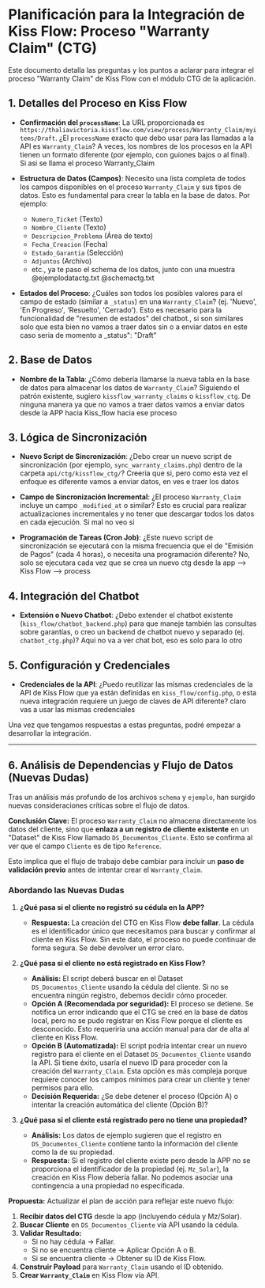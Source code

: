 # Planificación para la Integración de Kiss Flow: Proceso "Warranty Claim" (CTG)

Este documento detalla las preguntas y los puntos a aclarar para integrar el proceso "Warranty Claim" de Kiss Flow con el módulo CTG de la aplicación.

## 1. Detalles del Proceso en Kiss Flow

- **Confirmación del `processName`**: La URL proporcionada es `https://thaliavictoria.kissflow.com/view/process/Warranty_Claim/myitems/Draft`. ¿El `processName` exacto que debo usar para las llamadas a la API es `Warranty_Claim`? A veces, los nombres de los procesos en la API tienen un formato diferente (por ejemplo, con guiones bajos o al final). Si asi se llama el proceso Warranty_Claim

- **Estructura de Datos (Campos)**: Necesito una lista completa de todos los campos disponibles en el proceso `Warranty_Claim` y sus tipos de datos. Esto es fundamental para crear la tabla en la base de datos. Por ejemplo:
    - `Numero_Ticket` (Texto)
    - `Nombre_Cliente` (Texto)
    - `Descripcion_Problema` (Área de texto)
    - `Fecha_Creacion` (Fecha)
    - `Estado_Garantia` (Selección)
    - `Adjuntos` (Archivo)
    - etc., ya te paso el schema de los datos, junto con una muestra @ejemplodatactg.txt @schemactg.txt

- **Estados del Proceso**: ¿Cuáles son todos los posibles valores para el campo de estado (similar a `_status`) en una `Warranty_Claim`? (ej. 'Nuevo', 'En Progreso', 'Resuelto', 'Cerrado'). Esto es necesario para la funcionalidad de "resumen de estados" del chatbot., si son similares solo que esta bien no vamos a traer datos sin o a enviar datos en este caso seria de momento a _status": "Draft"

## 2. Base de Datos

- **Nombre de la Tabla**: ¿Cómo debería llamarse la nueva tabla en la base de datos para almacenar los datos de `Warranty_Claim`? Siguiendo el patrón existente, sugiero `kissflow_warranty_claims` o `kissflow_ctg`. De ninguna manera ya que no vamos a traer datos vamos a enviar datos desde la APP hacia Kiss_flow hacia ese proceso


## 3. Lógica de Sincronización

- **Nuevo Script de Sincronización**: ¿Debo crear un nuevo script de sincronización (por ejemplo, `sync_warranty_claims.php`) dentro de la carpeta `api/ctg/kissflow_ctg/`? Creeria que si, pero como esta vez el enfoque es diferente vamos a enviar datos, en ves e traer los datos

- **Campo de Sincronización Incremental**: ¿El proceso `Warranty_Claim` incluye un campo `_modified_at` o similar? Esto es crucial para realizar actualizaciones incrementales y no tener que descargar todos los datos en cada ejecución. Si mal no veo si 

- **Programación de Tareas (Cron Job)**: ¿Este nuevo script de sincronización se ejecutará con la misma frecuencia que el de "Emisión de Pagos" (cada 4 horas), o necesita una programación diferente? No, solo se ejecutara cada vez que se crea un nuevo ctg desde la app --> Kiss Flow --> process

## 4. Integración del Chatbot

- **Extensión o Nuevo Chatbot**: ¿Debo extender el chatbot existente (`kiss_flow/chatbot_backend.php`) para que maneje también las consultas sobre garantías, o creo un backend de chatbot nuevo y separado (ej. `chatbot_ctg.php`)? Aqui no va a ver chat bot, eso es solo para lo otro

## 5. Configuración y Credenciales

- **Credenciales de la API**: ¿Puedo reutilizar las mismas credenciales de la API de Kiss Flow que ya están definidas en `kiss_flow/config.php`, o esta nueva integración requiere un juego de claves de API diferente? claro vas a usar las mismas credenciales

Una vez que tengamos respuestas a estas preguntas, podré empezar a desarrollar la integración.

---

## 6. Análisis de Dependencias y Flujo de Datos (Nuevas Dudas)

Tras un análisis más profundo de los archivos `schema` y `ejemplo`, han surgido nuevas consideraciones críticas sobre el flujo de datos.

**Conclusión Clave:** El proceso `Warranty_Claim` no almacena directamente los datos del cliente, sino que **enlaza a un registro de cliente existente** en un "Dataset" de Kiss Flow llamado `DS_Documentos_Cliente`. Esto se confirma al ver que el campo `Cliente` es de tipo `Reference`.

Esto implica que el flujo de trabajo debe cambiar para incluir un **paso de validación previo** antes de intentar crear el `Warranty_Claim`.

### Abordando las Nuevas Dudas

1.  **¿Qué pasa si el cliente no registró su cédula en la APP?**
    *   **Respuesta:** La creación del CTG en Kiss Flow **debe fallar**. La cédula es el identificador único que necesitamos para buscar y confirmar al cliente en Kiss Flow. Sin este dato, el proceso no puede continuar de forma segura. Se debe devolver un error claro.

2.  **¿Qué pasa si el cliente no está registrado en Kiss Flow?**
    *   **Análisis:** El script deberá buscar en el Dataset `DS_Documentos_Cliente` usando la cédula del cliente. Si no se encuentra ningún registro, debemos decidir cómo proceder.
    *   **Opción A (Recomendada por seguridad):** El proceso se detiene. Se notifica un error indicando que el CTG se creó en la base de datos local, pero no se pudo registrar en Kiss Flow porque el cliente es desconocido. Esto requeriría una acción manual para dar de alta al cliente en Kiss Flow.
    *   **Opción B (Automatizada):** El script podría intentar crear un nuevo registro para el cliente en el Dataset `DS_Documentos_Cliente` usando la API. Si tiene éxito, usaría el nuevo ID para proceder con la creación del `Warranty_Claim`. Esta opción es más compleja porque requiere conocer los campos mínimos para crear un cliente y tener permisos para ello.
    *   **Decisión Requerida:** ¿Se debe detener el proceso (Opción A) o intentar la creación automática del cliente (Opción B)?

3.  **¿Qué pasa si el cliente está registrado pero no tiene una propiedad?**
    *   **Análisis:** Los datos de ejemplo sugieren que el registro en `DS_Documentos_Cliente` contiene tanto la información del cliente como la de su propiedad.
    *   **Respuesta:** Si el registro del cliente existe pero desde la APP no se proporciona el identificador de la propiedad (ej. `Mz_Solar`), la creación en Kiss Flow debería fallar. No podemos asociar una contingencia a una propiedad no especificada.

**Propuesta:** Actualizar el plan de acción para reflejar este nuevo flujo:
1.  **Recibir datos del CTG** desde la app (incluyendo cédula y Mz/Solar).
2.  **Buscar Cliente** en `DS_Documentos_Cliente` vía API usando la cédula.
3.  **Validar Resultado:**
    *   Si no hay cédula -> Fallar.
    *   Si no se encuentra cliente -> Aplicar Opción A o B.
    *   Si se encuentra cliente -> Obtener su ID de Kiss Flow.
4.  **Construir Payload** para `Warranty_Claim` usando el ID obtenido.
5.  **Crear `Warranty_Claim`** en Kiss Flow vía API.
